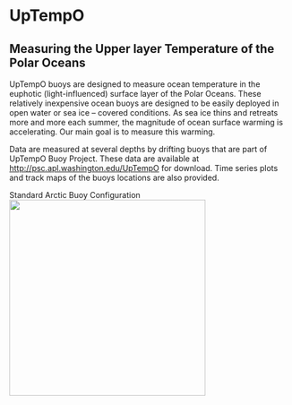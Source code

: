 # UpTempO
## Measuring the Upper layer Temperature of the Polar Oceans

UpTempO buoys are designed to measure ocean temperature in the euphotic (light-influenced) 
surface layer of the Polar Oceans. These relatively inexpensive ocean buoys are designed to 
be easily deployed in open water or sea ice – covered conditions. As sea ice thins and retreats 
more and more each summer, the magnitude of ocean surface warming is accelerating. Our main goal 
is to measure this warming.

Data are measured at several depths by drifting buoys that are part of UpTempO Buoy Project. These data
are available at http://psc.apl.washington.edu/UpTempO for download. Time series plots and track maps of the buoys
locations are also provided. 

Standard Arctic Buoy Configuration
<img src="https://user-images.githubusercontent.com/34384803/151840069-c0f36777-cdd8-4515-a45d-bb0e2bc0df88.gif" width="350">
